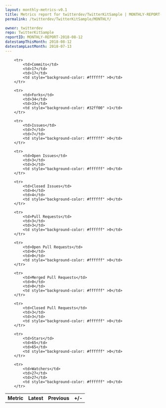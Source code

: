 ```yaml
---
layout: monthly-metrics-v0.1
title: Metrics report for twitterdev/TwitterKitSample | MONTHLY-REPORT-2018-08-12 | 2018-08-12
permalink: /twitterdev/TwitterKitSample/MONTHLY/

owner: twitterdev
repo: TwitterKitSample
reportID: MONTHLY-REPORT-2018-08-12
datestampThisMonth: 2018-08-12
datestampLastMonth: 2018-07-13
---
```



<table style="width: 100%;">
    <tr>
        <th>Metric</th>
        <th>Latest</th>
        <th>Previous</th>
        <th>+/-</th>
    </tr>

        <tr>
            <td>Commits</td>
            <td>17</td>
            <td>17</td>
            <td style="background-color: #ffffff" >0</td>
        </tr>
        
        <tr>
            <td>Forks</td>
            <td>34</td>
            <td>33</td>
            <td style="background-color: #32ff00" >1</td>
        </tr>
        
        <tr>
            <td>Issues</td>
            <td>7</td>
            <td>7</td>
            <td style="background-color: #ffffff" >0</td>
        </tr>
        
        <tr>
            <td>Open Issues</td>
            <td>3</td>
            <td>3</td>
            <td style="background-color: #ffffff" >0</td>
        </tr>
        
        <tr>
            <td>Closed Issues</td>
            <td>4</td>
            <td>4</td>
            <td style="background-color: #ffffff" >0</td>
        </tr>
        
        <tr>
            <td>Pull Requests</td>
            <td>3</td>
            <td>3</td>
            <td style="background-color: #ffffff" >0</td>
        </tr>
        
        <tr>
            <td>Open Pull Requests</td>
            <td>0</td>
            <td>0</td>
            <td style="background-color: #ffffff" >0</td>
        </tr>
        
        <tr>
            <td>Merged Pull Requests</td>
            <td>0</td>
            <td>0</td>
            <td style="background-color: #ffffff" >0</td>
        </tr>
        
        <tr>
            <td>Closed Pull Requests</td>
            <td>3</td>
            <td>3</td>
            <td style="background-color: #ffffff" >0</td>
        </tr>
        
        <tr>
            <td>Stars</td>
            <td>65</td>
            <td>65</td>
            <td style="background-color: #ffffff" >0</td>
        </tr>
        
        <tr>
            <td>Watchers</td>
            <td>27</td>
            <td>27</td>
            <td style="background-color: #ffffff" >0</td>
        </tr>
        
</table>
